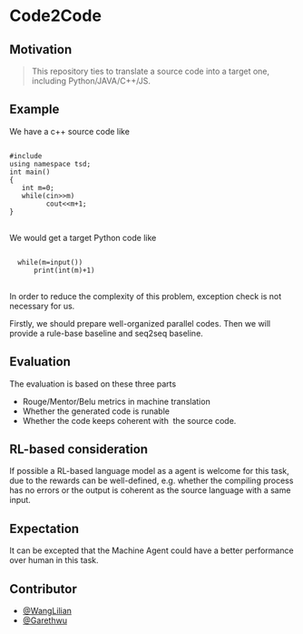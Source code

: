 # Code2Code

## Motivation

>This  repository ties to translate a source code into a target one, including Python/JAVA/C++/JS.

## Example
We have a c++ source code like
<pre><code>
#include<iostream>
using namespace tsd;
int main()
{
   int m=0;
   while(cin>>m)  
         cout&lt;&lt;m+1;
}
</code>
</pre>
We would get a target Python code like
<pre>
<code>
  while(m=input())
      print(int(m)+1)
</code>  
</pre>
In order to reduce the complexity of this problem, exception check is not necessary for us.


Firstly, we should prepare well-organized parallel codes. Then we will provide a rule-base baseline and seq2seq baseline. 

## Evaluation

The evaluation is based on these three parts

+ Rouge/Mentor/Belu metrics in machine translation
+ Whether the generated code is runable
+ Whether the code keeps coherent with  the source code.

## RL-based consideration
If possible a RL-based language model as a agent is welcome for this task, due to the rewards can be well-defined, e.g. whether the compiling process has no errors or the output is coherent as the source language with a same input.


## Expectation

It can be excepted that the Machine Agent could have a better performance over human in this task.

## Contributor
-	[@WangLilian](https://github.com/WangLilian)
-	[@Garethwu](https://github.com/noline)


